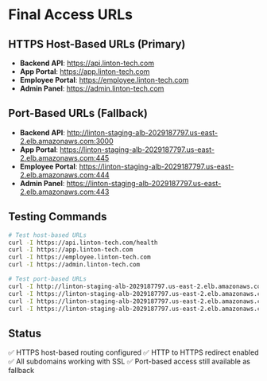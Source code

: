 # Final Access URLs

## HTTPS Host-Based URLs (Primary)
- **Backend API**: https://api.linton-tech.com
- **App Portal**: https://app.linton-tech.com
- **Employee Portal**: https://employee.linton-tech.com
- **Admin Panel**: https://admin.linton-tech.com

## Port-Based URLs (Fallback)
- **Backend API**: http://linton-staging-alb-2029187797.us-east-2.elb.amazonaws.com:3000
- **App Portal**: https://linton-staging-alb-2029187797.us-east-2.elb.amazonaws.com:445
- **Employee Portal**: https://linton-staging-alb-2029187797.us-east-2.elb.amazonaws.com:444
- **Admin Panel**: https://linton-staging-alb-2029187797.us-east-2.elb.amazonaws.com:443

## Testing Commands
```bash
# Test host-based URLs
curl -I https://api.linton-tech.com/health
curl -I https://app.linton-tech.com
curl -I https://employee.linton-tech.com
curl -I https://admin.linton-tech.com

# Test port-based URLs
curl -I http://linton-staging-alb-2029187797.us-east-2.elb.amazonaws.com:3000/health
curl -I https://linton-staging-alb-2029187797.us-east-2.elb.amazonaws.com:445
curl -I https://linton-staging-alb-2029187797.us-east-2.elb.amazonaws.com:444
curl -I https://linton-staging-alb-2029187797.us-east-2.elb.amazonaws.com:443
```

## Status
✅ HTTPS host-based routing configured
✅ HTTP to HTTPS redirect enabled
✅ All subdomains working with SSL
✅ Port-based access still available as fallback
